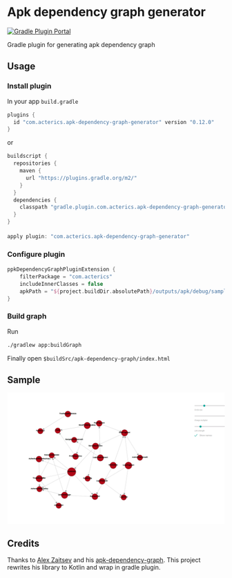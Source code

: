 # Apk dependency graph generator

[![Gradle Plugin Portal](https://img.shields.io/maven-metadata/v/https/plugins.gradle.org/m2/com/acterics/apk-dependency-graph-generator/com.acterics.apk-dependency-graph-generator.gradle.plugin/maven-metadata.xml.svg?colorB=007ec6&label=gradlePluginPortal)](https://plugins.gradle.org/plugin/com.acterics.apk-dependency-graph-generator)

Gradle plugin for generating apk dependency graph

## Usage

### Install plugin

In your app `build.gradle`

```groovy
plugins {
  id "com.acterics.apk-dependency-graph-generator" version "0.12.0"
}
```

or

```groovy
buildscript {
  repositories {
    maven {
      url "https://plugins.gradle.org/m2/"
    }
  }
  dependencies {
    classpath "gradle.plugin.com.acterics.apk-dependency-graph-generator:apk-dependency-core-gradle-plugin:0.12.0"
  }
}

apply plugin: "com.acterics.apk-dependency-graph-generator"
```

### Configure plugin

```groovy
ppkDependencyGraphPluginExtension {
    filterPackage = "com.acterics"
    includeInnerClasses = false
    apkPath = "${project.buildDir.absolutePath}/outputs/apk/debug/sample-debug.apk"
}
```

### Build graph

Run

``` bash
./gradlew app:buildGraph
```

Finally open `$buildSrc/apk-dependency-graph/index.html`

## Sample

![Sample image](./assets/sample.png)

## Credits

Thanks to [Alex Zaitsev](https://github.com/alexzaitsev) and his [apk-dependency-graph](https://github.com/alexzaitsev/apk-dependency-graph). This project rewrites his library to Kotlin and wrap in gradle plugin.